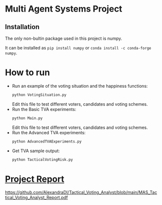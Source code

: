 # Multi Agent Systems Project

## Installation
The only non-bultin package used in this project is numpy.

It can be installed as `pip install numpy` or `conda install -c conda-forge numpy`.

# How to run

* Run an example of the voting situation and the happiness functions:
    ```bash
	python VotingSituation.py
	```
    Edit this file to test different voters, candidates and voting schemes.
* Run the Basic TVA experiments:
	```bash
	python Main.py
	```
	Edit this file to test different voters, candidates and voting schemes.
* Run the Advanced TVA experiments:
	```bash
	python AdvancedTVAExperiments.py
	```
* Get TVA sample output:
	```bash
	python TacticalVotingRisk.py
	```
	
# [Project Report](https://github.com/AlexandraDI/Tactical_Voting_Analyst/blob/main/MAS_Tactical_Voting_Analyst_Report.pdf)
https://github.com/AlexandraDI/Tactical_Voting_Analyst/blob/main/MAS_Tactical_Voting_Analyst_Report.pdf
